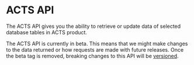 # ACTS API

The ACTS API gives you the ability to retrieve or update data of selected database tables in ACTS product. 

The ACTS API is currently in beta. This means that we might make changes to the data returned or how requests are made with future releases. Once the beta tag is removed, breaking changes to this API will be [versioned](#acts-versioning).